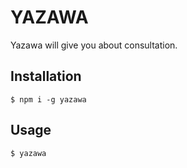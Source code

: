 # YAZAWA

Yazawa will give you about consultation.

## Installation

```shell
$ npm i -g yazawa
```

## Usage
```shell
$ yazawa
```

